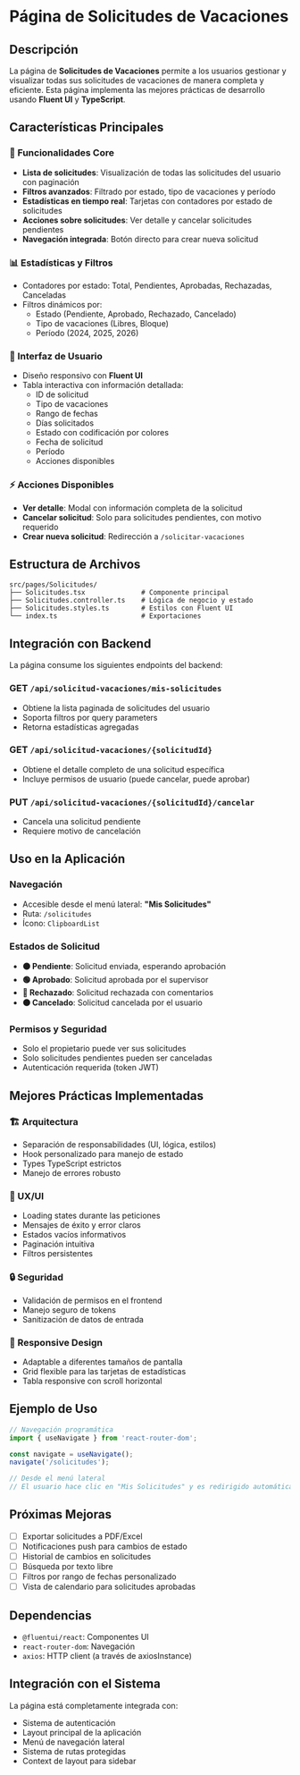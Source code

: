 # Página de Solicitudes de Vacaciones

## Descripción

La página de **Solicitudes de Vacaciones** permite a los usuarios gestionar y visualizar todas sus solicitudes de vacaciones de manera completa y eficiente. Esta página implementa las mejores prácticas de desarrollo usando **Fluent UI** y **TypeScript**.

## Características Principales

### 🎯 Funcionalidades Core
- **Lista de solicitudes**: Visualización de todas las solicitudes del usuario con paginación
- **Filtros avanzados**: Filtrado por estado, tipo de vacaciones y período
- **Estadísticas en tiempo real**: Tarjetas con contadores por estado de solicitudes
- **Acciones sobre solicitudes**: Ver detalle y cancelar solicitudes pendientes
- **Navegación integrada**: Botón directo para crear nueva solicitud

### 📊 Estadísticas y Filtros
- Contadores por estado: Total, Pendientes, Aprobadas, Rechazadas, Canceladas
- Filtros dinámicos por:
  - Estado (Pendiente, Aprobado, Rechazado, Cancelado)
  - Tipo de vacaciones (Libres, Bloque)
  - Período (2024, 2025, 2026)

### 🎨 Interfaz de Usuario
- Diseño responsivo con **Fluent UI**
- Tabla interactiva con información detallada:
  - ID de solicitud
  - Tipo de vacaciones
  - Rango de fechas
  - Días solicitados
  - Estado con codificación por colores
  - Fecha de solicitud
  - Período
  - Acciones disponibles

### ⚡ Acciones Disponibles
- **Ver detalle**: Modal con información completa de la solicitud
- **Cancelar solicitud**: Solo para solicitudes pendientes, con motivo requerido
- **Crear nueva solicitud**: Redirección a `/solicitar-vacaciones`

## Estructura de Archivos

```
src/pages/Solicitudes/
├── Solicitudes.tsx              # Componente principal
├── Solicitudes.controller.ts    # Lógica de negocio y estado
├── Solicitudes.styles.ts        # Estilos con Fluent UI
└── index.ts                     # Exportaciones
```

## Integración con Backend

La página consume los siguientes endpoints del backend:

### GET `/api/solicitud-vacaciones/mis-solicitudes`
- Obtiene la lista paginada de solicitudes del usuario
- Soporta filtros por query parameters
- Retorna estadísticas agregadas

### GET `/api/solicitud-vacaciones/{solicitudId}`
- Obtiene el detalle completo de una solicitud específica
- Incluye permisos de usuario (puede cancelar, puede aprobar)

### PUT `/api/solicitud-vacaciones/{solicitudId}/cancelar`
- Cancela una solicitud pendiente
- Requiere motivo de cancelación

## Uso en la Aplicación

### Navegación
- Accesible desde el menú lateral: **"Mis Solicitudes"**
- Ruta: `/solicitudes`
- Ícono: `ClipboardList`

### Estados de Solicitud
- **🟠 Pendiente**: Solicitud enviada, esperando aprobación
- **🟢 Aprobado**: Solicitud aprobada por el supervisor
- **🔴 Rechazado**: Solicitud rechazada con comentarios
- **⚫ Cancelado**: Solicitud cancelada por el usuario

### Permisos y Seguridad
- Solo el propietario puede ver sus solicitudes
- Solo solicitudes pendientes pueden ser canceladas
- Autenticación requerida (token JWT)

## Mejores Prácticas Implementadas

### 🏗️ Arquitectura
- Separación de responsabilidades (UI, lógica, estilos)
- Hook personalizado para manejo de estado
- Types TypeScript estrictos
- Manejo de errores robusto

### 🎯 UX/UI
- Loading states durante las peticiones
- Mensajes de éxito y error claros
- Estados vacíos informativos
- Paginación intuitiva
- Filtros persistentes

### 🔒 Seguridad
- Validación de permisos en el frontend
- Manejo seguro de tokens
- Sanitización de datos de entrada

### 📱 Responsive Design
- Adaptable a diferentes tamaños de pantalla
- Grid flexible para las tarjetas de estadísticas
- Tabla responsive con scroll horizontal

## Ejemplo de Uso

```typescript
// Navegación programática
import { useNavigate } from 'react-router-dom';

const navigate = useNavigate();
navigate('/solicitudes');

// Desde el menú lateral
// El usuario hace clic en "Mis Solicitudes" y es redirigido automáticamente
```

## Próximas Mejoras

- [ ] Exportar solicitudes a PDF/Excel
- [ ] Notificaciones push para cambios de estado
- [ ] Historial de cambios en solicitudes
- [ ] Búsqueda por texto libre
- [ ] Filtros por rango de fechas personalizado
- [ ] Vista de calendario para solicitudes aprobadas

## Dependencias

- `@fluentui/react`: Componentes UI
- `react-router-dom`: Navegación
- `axios`: HTTP client (a través de axiosInstance)

## Integración con el Sistema

La página está completamente integrada con:
- Sistema de autenticación
- Layout principal de la aplicación
- Menú de navegación lateral
- Sistema de rutas protegidas
- Context de layout para sidebar
